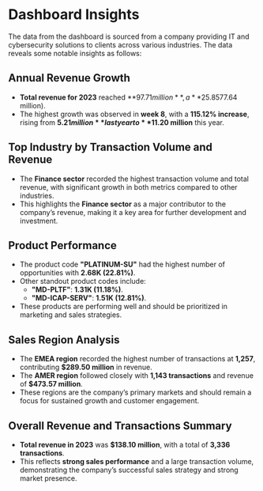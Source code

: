 # Dashboard Insights

The data from the dashboard is sourced from a company providing IT and cybersecurity solutions to clients across various industries. The data reveals some notable insights as follows:

## Annual Revenue Growth

- **Total revenue for 2023** reached **$97.71 million**, a **25.85% increase** compared to the previous year ($77.64 million).
- The highest growth was observed in **week 8**, with a **115.12% increase**, rising from **$5.21 million** last year to **$11.20 million** this year.

## Top Industry by Transaction Volume and Revenue

- The **Finance sector** recorded the highest transaction volume and total revenue, with significant growth in both metrics compared to other industries.
- This highlights the **Finance sector** as a major contributor to the company’s revenue, making it a key area for further development and investment.

## Product Performance

- The product code **"PLATINUM-SU"** had the highest number of opportunities with **2.68K (22.81%)**.
- Other standout product codes include:
  - **"MD-PLTF"**: **1.31K (11.18%)**.
  - **"MD-ICAP-SERV"**: **1.51K (12.81%)**.
- These products are performing well and should be prioritized in marketing and sales strategies.

## Sales Region Analysis

- The **EMEA region** recorded the highest number of transactions at **1,257**, contributing **$289.50 million** in revenue.
- The **AMER region** followed closely with **1,143 transactions** and revenue of **$473.57 million**.
- These regions are the company’s primary markets and should remain a focus for sustained growth and customer engagement.

## Overall Revenue and Transactions Summary

- **Total revenue in 2023** was **$138.10 million**, with a total of **3,336 transactions**.
- This reflects **strong sales performance** and a large transaction volume, demonstrating the company’s successful sales strategy and strong market presence.
